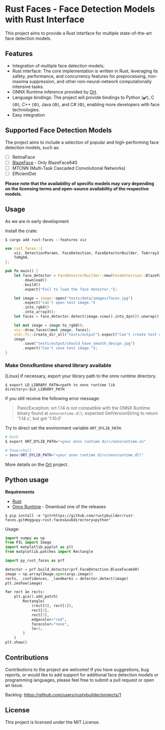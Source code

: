 # Rust Faces - Face Detection Models with Rust Interface

This project aims to provide a Rust interface for multiple state-of-the-art face detection models. 

## Features

* Integration of multiple face detection models;
* Rust interface: The core implementation is written in Rust, leveraging its safety, performance, and concurrency features for preprocessing, non-maxima suppression, and other non-neural-network computationally intensive tasks.
* ONNX Runtime inference provided by [Ort](https://github.com/pykeio/ort).
* Language bindings: The project will provide bindings to Python (✔️), C (⚙️), C++ (⚙️), Java (⚙️), and C# (⚙️), enabling more developers with face technologies.
* Easy integration

## Supported Face Detection Models

The project aims to include a selection of popular and high-performing face detection models, such as:

* [ ] RetinaFace
* [ ] [BlazeFace](https://github.com/zineos/blazeface) - Only BlazeFace640
* [ ] MTCNN (Multi-Task Cascaded Convolutional Networks)
* [ ] EfficientDet

**Please note that the availability of specific models may vary depending on the licensing terms and open-source availability of the respective models.**

## Usage

As we are in early development 

Install the crate:

```shell
$ cargo add rust-faces --features viz
```

```rust
use rust_faces::{
    viz, DetectionParams, FaceDetection, FaceDetectorBuilder, ToArray3,
    ToRgb8,
};

pub fn main() {
    let face_detector = FaceDetectorBuilder::new(FaceDetection::BlazeFace640)
        .download()
        .build()
        .expect("Fail to load the face detector.");

    let image = image::open("tests/data/images/faces.jpg")
        .expect("Can't open test image.")
        .into_rgb8()
        .into_array3();
    let faces = face_detector.detect(image.view().into_dyn()).unwrap();

    let mut image = image.to_rgb8();
    viz::draw_faces(&mut image, faces);
    std::fs::create_dir_all("tests/output").expect("Can't create test output dir.");
    image
        .save("tests/output/should_have_smooth_design.jpg")
        .expect("Can't save test image.");
}
```

### Make OnnxRuntime shared library available

[Linux] If necessary, export your library path to the onnx runtime directory.

```shell
$ export LD_LIBRARY_PATH=<path to onnx runtime lib directory>:$LD_LIBRARY_PATH
```

If you still receive the following error message:

> PanicException: ort 1.14 is not compatible with the ONNX Runtime binary found at `onnxruntime.dll`; expected GetVersionString to return '1.14.x', but got '1.10.0'

Try to direct set the environment variable `ORT_DYLIB_PATH`: 

```bash
# bash
$ export ORT_DYLIB_PATH="<your onnx runtime dir>/onnxruntime.so"
```

```powershell
# Powershell
> $env:ORT_DYLIB_PATH="<your onnx runtime dir>/onnxruntime.dll"
```

More details on the [Ort](https://github.com/pykeio/ort) project.

## Python usage

**Requirements**

* [Rust](https://www.rust-lang.org/learn/get-started)
* [Onnx Runtime](https://github.com/microsoft/onnxruntime/releases/tag/v1.15.1) - Download one of the releases


```shell
$ pip install -e "git+https://github.com/rustybuilder/rust-faces.git#egg=py-rust-faces&subdirectory=python"
```

Usage:

```python
import numpy as np
from PIL import Image
import matplotlib.pyplot as plt
from matplotlib.patches import Rectangle

import py_rust_faces as prf

detector = prf.build_detector(prf.FaceDetection.BlazeFace640)
image = np.array(Image.open(args.image))
rects, _confidences, _landmarks = detector.detect(image)
plt.imshow(image)

for rect in rects:
    plt.gca().add_patch(
        Rectangle(
            (rect[0], rect[1]),
            rect[2],
            rect[3],
            edgecolor="red",
            facecolor="none",
            lw=2,
        )
    )
plt.show()
```

## Contributions

Contributions to the project are welcome! If you have suggestions, bug reports, or would like to add support for additional face detection models or programming languages, please feel free to submit a pull request or open an issue.

Backlog: https://github.com/users/rustybuilder/projects/1

## License

This project is licensed under the MIT License.
